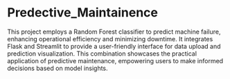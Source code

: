 # Predective_Maintainence
This project employs a Random Forest classifier to predict machine failure, enhancing operational efficiency and minimizing downtime. It integrates Flask and Streamlit to provide a user-friendly interface for data upload and prediction visualization. This combination showcases the practical application of predictive maintenance, empowering users to make informed decisions based on model insights.




